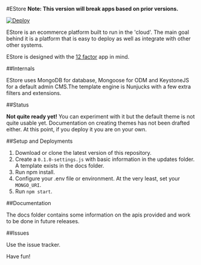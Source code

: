 
#EStore
**Note: This version will break apps based on prior versions.**

[![Deploy](https://www.herokucdn.com/deploy/button.png)](https://heroku.com/deploy?template=https://github.com/quenktechnologies/vendorlize-estore)

EStore is an ecommerce platform built to run in the 'cloud'. The main goal behind it is a platform that is easy to deploy as well as integrate with other other systems.

EStore is designed with the [12 factor](http://12factor.net) app in mind.

##Internals

EStore uses MongoDB for database, Mongoose for ODM and KeystoneJS for a default admin CMS.The template engine is Nunjucks with a few extra filters and extensions.

##Status

**Not quite ready yet!** You can experiment with it but the default theme is not quite usable yet. Documentation on creating themes has not been drafted either. At this point, if you deploy it you are on your own.

##Setup and Deployments

1. Download or clone the latest version of this repository.
2. Create a `0.1.0-settings.js` with basic information in the updates folder. A template exists in the docs folder.
3. Run npm install.
4. Configure your .env file or environment. At the very least, set your `MONGO_URI`.
5. Run `npm start`.

##Documentation

The docs folder contains some information on the apis provided and work to be done in future releases.

##Issues

Use the issue tracker.

Have fun!
